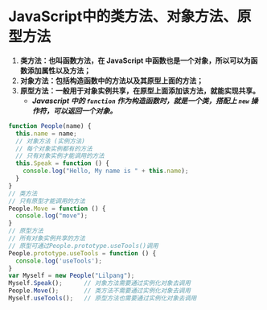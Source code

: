 # JavaScript中的类方法、对象方法、原型方法

1. **类方法：也叫函数方法，在 JavaScript 中函数也是一个对象，所以可以为函数添加属性以及方法；**
2. **对象方法：包括构造函数中的方法以及其原型上面的方法；**
3. **原型方法：一般用于对象实例共享，在原型上面添加该方法，就能实现共享。**
    - ***Javascript 中的 `function` 作为构造函数时，就是一个类，搭配上 `new` 操作符，可以返回一个对象。***

  ```javascript
  function People(name) { 
    this.name = name; 
    // 对象方法 (实例方法)
    // 每个对象实例都有的方法
    // 只有对象实例才能调用的方法
    this.Speak = function () {
      console.log("Hello, My name is " + this.name); 
    } 
  } 
  // 类方法 
  // 只有原型才能调用的方法
  People.Move = function () { 
    console.log("move"); 
  } 
  // 原型方法 
  // 所有对象实例共享的方法
  // 原型可通过People.prototype.useTools()调用
  People.prototype.useTools = function () { 
    console.log('useTools'); 
  }
  var Myself = new People("Lilpang"); 
  Myself.Speak();      // 对象方法需要通过实例化对象去调用 
  People.Move();       // 类方法不需要通过实例化对象去调用 
  Myself.useTools();   // 原型方法也需要通过实例化对象去调用
  ```
